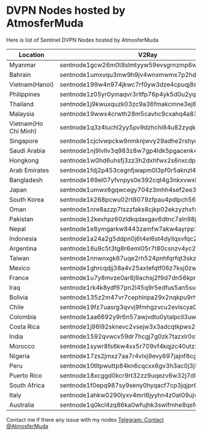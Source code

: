 # DVPN Nodes hosted by AtmosferMuda

Here is list of Sentinel DVPN Nodes hosted by AtmosferMuda

| Location             | V2Ray                                           | Wireguard                                       |
| -------------------- | ----------------------------------------------- | ----------------------------------------------- |
| Myanmar              | sentnode1gcw26m0t8slmtyyw59evsgrnzmp6wf2mcqlkec | sentnode12es8pylklnvwugydw95mf2vtxerlrdv54kp6z0 |
| Bahrain              | sentnode1umxvqu3mw9h9jv4wnxmwmx7p2hdtzm9gspp6pz | sentnode1g0df569ads6mauap90ty9ca7uhtsht9slwqxc9 |
| Vietnam(Hanoi)       | sentnode199w4n974jkwc7rf0yw3dze4cpuqj8ssxadxxy7 | sentnode1tj3kv5aukn2h8gdp8u65rt3ufrnvtqql458wnr |
| Philippines          | sentnode1z05yr0ymaqvr3rltfp76p4yk5d0u2yq83a9ret | sentnode1eu925n7yfhaqrdf8svlncrlahga2t8z66r3xxs |
| Thailand             | sentnode1j9kwuxquzk03zc9a36fmakcmne3ej6ldqene2p | sentnode1czn42l59yd5cevjxfygwhpedj27f8l4y7nsp62 |
| Malaysia             | sentnode19wwx4crwth28m5cavhc9cxahq4a83ytqglzep0 | sentnode1aw7twxn2xhgmtrgnr3ehqxjs69fnutrf975st6 |
| Vietnam(Ho Chi Minh) | sentnode1q3z4luchl2yy5pv9dzhchl84u82zyqkahmkztk | sentnode1tput5hjgeg5pe0wfywf7736kehs9plrxdqylqd |
| Singapore            | sentnode1cjclvwpckw9nmknjwvy29adhe2rshychxlg80q | sentnode1fp2s0twqunkrluwd8zk9ecqtx67wpnek94ss37 |
| Saudi Arabia         | sentnode1nj9lvllv3q983z8w7gp4ldk5pgacenk463mjll | sentnode1yjrq3hsnx229uv5wc3kh7806ms8yrep9hcgdn0 |
| Hongkong             | sentnode1w0hd6uhsfj3zz3h2dxhfwx2s6nxcdpy2x2wx9z | sentnode1mfv0delu43stxj2tus8nud5k5dnshntusuwaqe |
| Arab Emirates        | sentnode1fdj2p453cegnfjwapm0l3pf0r5aknzl4wzutcl | sentnode1u99m74mm0y456cs33zpsu740l86xfzm8htvxkz |
| Bangladesh           | sentnode169el07yfvnpys0e392cqt4g3nkxvwxks3dnueh | sentnode1hd3jvqcfmeyzc7xqzp53myay0ttdkdac34aptr |
| Japan                | sentnode1umwx6gqwcegy704z3mhh4sef2ee3nxns6g4n77 | sentnode1e8vwgdrdacuhgmgj6209tv9n92vp83p4e6cu6r |
| South Korea          | sentnode1k268pcwu02rt8079zfpau4pdlpch56sg2rpea7 | sentnode1dqntkr0jk5nm6p2kfm0xtpvk8zx2rwxhdx4gws |
| Oman                 | sentnode1nre8azzp7tszzfaks8cjkp02ekzyzhxfxh79zd | sentnode1gm4yklxz77ppta5lgwp8cegvgdfxwwztljzfwr |
| Pakistan             | sentnode12kexhpz60zldkqdaxgav6dtnc7aln98j7k2xyn | sentnode12e4agh89uscc9jyvfxz9qey5pntuk44ckr7jpq |
| Nepal                | sentnode1e8ymgarkw8443zamfw7akw4ayrpp7mj3kwaq0t | sentnode184pc0d7h7rzhuf4gntvk8wczdwjr490csuu2lg |
| Indonesia            | sentnode1a24a2g5ddpn0j6t4el6st4dyllqsvfqc25csqj | sentnode1spfzyw7pnaklqvrpfjytegq5t43wzsazmgw8d6 |
| Argentina            | sentnode16u9c5t3tg8r6eml05r7t80csnzv4yc2vy2c3ee | sentnode1kejkkrf4psj6qnjhm5z7zwlzwlxg8hcakre2ft |
| Taiwan               | sentnode1nnwnxgk67uqe2rh524pnhfqrfqt3skzvd4ak4v | sentnode18pnjarmw6hrhqdwyzgevznf7zs83u4k542uejv |
| Mexico               | sentnode1ghrcqdjj38a4v25axtefqtf06z7ksj0zw9ryek | sentnode142cd04dc2d36k7cc756xp32yunqlqkdh0qny46 |
| France               | sentnode1u7y8mvze0ar8j9achsj2f9d7dn56kpme5xw5h9 | sentnode19rlp9k8egxgunmxj9wvt87n056g6gjrnlc9vwf |
| Iraq                 | sentnode1rk4k8ydf67pn2l45q9r5edfus5an5suhrnqezj | sentnode1yg7jhpmksvw4mcmzttvl3p0u98xzjd2vv7prlv |
| Bolivia              | sentnode135z2m47vr7cephlnpa29x2nqkpu9rh7wuvural | sentnode1wj3k5lyfcq73zhqgqq5y3e8s2cpm6qrg942lpz |
| Chile                | sentnode19fz7uasrg3qvvj9fmhgzvcu2evlscya0hnsat3 | sentnode1wdem02hu6028rr2v9d6s5upw07h3suxp7y876j |
| Colombia             | sentnode1aa6692y9r6n57awjvdtu0ytalpcll3uw0he0mf | sentnode10f0ve2x79nu64lxnrfmrmawmrdplfhh3yetsat |
| Costa Rica           | sentnode1j96l92sknevc2vsejw3x3adcqtkpws2lcytzfk | sentnode1h4sjz3c6408kfm6m8f27d0hr4z9xp0w34zgsek |
| India                | sentnode1592qvwcv59dr7hcgj7g0zk7tazxlr0sf9lash9 | sentnode1s6n95hurks4uhu7fszsr9kj8p37w2v90c7n67z |
| Morocco              | sentnode1sywr8fs6kw4xx5r709vf4kqjzc40utzxygjc8p | sentnode1ue9wzyhn2tusc9w0cqudej95c0pkklcxll7sn2 |
| Nigeria              | sentnode17zs2jmxz7aa7r4vlxj9evy697jajnf8cgycrwm | sentnode1ru8lamwalhn0lpxgtfxe8tgu62f5hlx8w9n8u5 |
| Peru                 | sentnode10tltpwuttp84kn6cqcxx6gv3h3ac0j3j5r3s47 | sentnode1ux8krqmclrw5t28lvxskct0qfgj4qnue0n2r9k |
| Puerto Rico          | sentnode18xcggd0kcr9rt32zz9uqezv6w32j7dlhq9veyu | sentnode1ff9f5zdz9vz2mjn7v4796eugjujjp0jnpm4slf |
| South Africa         | sentnode1f0epq987sy9seny0hyqacf7cp3jqjpr68uhheq | sentnode1jgkrg0xn2nej0rzh0wzfv8a3q0j0qgz49rak8v |
| Italy                | sentnode1ahkw0290lyxv4mrl6jyyhn4z0at09ujvay873r | sentnode1f7t6738nsu38pfhx333t5ksfnscvjs945rdg5h |
| Australia            | sentnode1q0kcl4zq86ka0wfujhk3swlfmhe8qsfdtq55jn | sentnode1wvqvr4fxzf4g09swdxcxfge47n7t2nzkhqtp3n |

Contact me if there any issue with my nodes
[Telegram: Contact @AtmosferMuda](https://t.me/AtmosferMuda)
